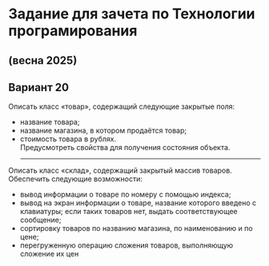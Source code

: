 # Задание для зачета по Технологии програмирования
## (весна 2025)
## Вариант 20
Описать класс «товар», содержащий следующие закрытые поля:
- название товара;
- название магазина, в котором продаётся товар;
- стоимость товара в рублях.  
Предусмотреть свойства для получения состояния объекта.
  ***
Описать класс «склад», содержащий закрытый массив товаров. Обеспечить следующие
возможности:
- вывод информации о товаре по номеру с помощью индекса;
- вывод на экран информации о товаре, название которого введено с клавиатуры; если
таких товаров нет, выдать соответствующее сообщение;
- сортировку товаров по названию магазина, по наименованию и по цене;
- перегруженную операцию сложения товаров, выполняющую сложение их цен
